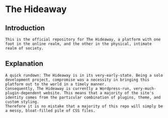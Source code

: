 # The Hideaway
  ## Introduction
    This is the official repository for The Hideaway, a platform with one foot in the online realm, and the other in the physical, intimate realm of society.
  ## Explanation
    A quick rundown: The Hideaway is in its very-early-state. Being a solo development project, compromise was a necessity in bringing this platform out to the world in a timely manner. 
    Consequently, The Hideaway is currently a Wordpress-run, very-much-plugin-dependent website. This means that a majority of the site's identity comes from the particular combination of plugins, theme, and custom styling.
    Therefore it is no mistake that a majority of this repo will simply be a messy, bloat-filled pile of CSS files.
